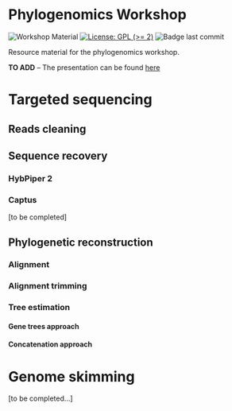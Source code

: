 
<!-- README.md is generated from README.Rmd. Please edit that file -->

# Phylogenomics Workshop

<!-- badges: start -->

![Workshop
Material](https://img.shields.io/badge/Workshop-Material-brightgreen)
[![License: GPL (\>=
2)](https://img.shields.io/badge/License-GPL%20%28%3E%3D%202%29-blue.svg)](https://choosealicense.com/licenses/gpl-2.0/)
![Badge last
commit](https://img.shields.io/github/last-commit/LPDagallier/Phylogenomics_Workshop?style=flat-square)
<!-- badges: stop -->

Resource material for the phylogenomics workshop.

**TO ADD** – The presentation can be found [here](./prez.pdf)

# Targeted sequencing

## Reads cleaning

## Sequence recovery

### HybPiper 2

### Captus

\[to be completed\]

## Phylogenetic reconstruction

### Alignment

### Alignment trimming

### Tree estimation

#### Gene trees approach

#### Concatenation approach

# Genome skimming

\[to be completed…\]
